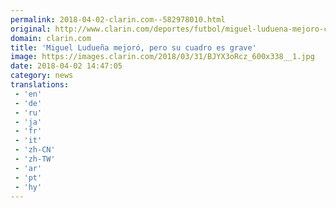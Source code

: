 ```yaml
---
permalink: 2018-04-02-clarin.com--582978010.html
original: http://www.clarin.com/deportes/futbol/miguel-luduena-mejoro-cuadro-grave_0_H1UE-2koG.html
domain: clarin.com
title: 'Miguel Ludueña mejoró, pero su cuadro es grave'
image: https://images.clarin.com/2018/03/31/BJYX3oRcz_600x338__1.jpg
date: 2018-04-02 14:47:05
category: news
translations: 
 - 'en'
 - 'de'
 - 'ru'
 - 'ja'
 - 'fr'
 - 'it'
 - 'zh-CN'
 - 'zh-TW'
 - 'ar'
 - 'pt'
 - 'hy'
---
```


